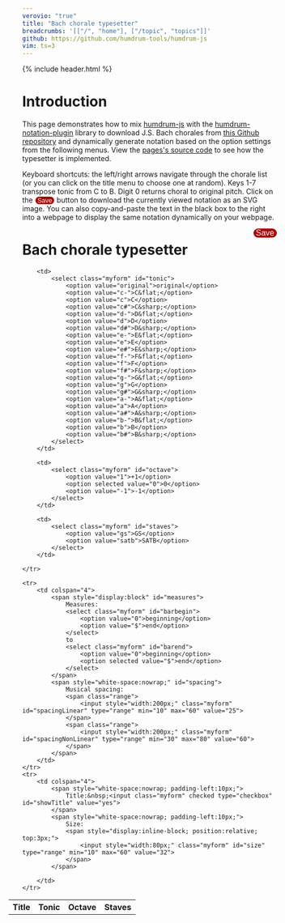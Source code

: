 ```yaml
---
verovio: "true"
title: "Bach chorale typesetter"
breadcrumbs: '[["/", "home"], ["/topic", "topics"]]'
github: https://github.com/humdrum-tools/humdrum-js
vim: ts=3
---
```


{% include header.html %}

# Introduction #

This page demonstrates how to mix <a target="_blank"
href="https://js.humdrum.org">humdrum-js</a> with the <a target="_blank"
href="https://plugins.humdrum.org">humdrum-notation-plugin</a>
library to download J.S. Bach chorales from <a target="_blank"
href="https://github.com/craigsapp/bach-370-chorales">this Github
repository</a> and dynamically generate notation based on the option
settings from the following menus.  View the <a target="_blank"
href="https://raw.githubusercontent.com/humdrum-tools/humdrum-js/master/topic/chorales/index.md">pages's
source code</a> to see how the typesetter is implemented.

Keyboard shortcuts: the left/right arrows navigate through the
chorale list (or you can click on the title menu to choose one at
random).  Keys 1-7 transpose tonic from C to B. Digit 0 returns
choral to original pitch.  Click on the <span class="button
demo">Save</span> button to download the currently viewed notation
as an SVG image.  You can also copy-and-paste the text in the black
box to the right into a webpage to display the same notation dynamically 
on your webpage.


<span class="button right" onclick="saveChoraleSvg()">Save</span>
# Bach chorale typesetter #

<style>

@media print, screen and (max-width: 800px) {
	#right-side{
		display: none;
	}
}


#right-side {
	position: absolute;
	right: -310px;
	top: 250px;
	overflow: hidden;
	max-height: 600px;
	min-height: 300px;
	max-height: 600px;
	width:300px;
}
pretransparent code.transparent {
	background-color: transparent !important;
}
code#example {
	color: cyan !important;
	font-weight: bold;
}
pre.narrow, code.narrow {
	font-size: 0.8rem;
	width:100%;
	height: 100%;
	overflow: scroll;
	padding: 0;
	margin: 0;
	scrollbar-color: #000;
}
pre.narrow::-webkit-scrollbar, code.narrow::-webkit-scrollbar {
	width: 0px;
	height: 0px;
}
</style>
<div style="padding-bottom:50px;" id="right-side">
HTML code for music example:
<pre style="padding-bottom:-9px;" class="narrow html">
<code id="x590">&lt;html&gt;
&lt;head&gt;
&lt;title&gt;My Example&lt;/title&gt;
&lt;script src="https://verovio-script.humdrum.org/scripts/verovio-toolkit.js"&gt;&lt;/script&gt;
&lt;script src="https://plugin.humdrum.org/scripts/humdrum-notation-plugin.js"&gt;&lt;/script&gt;
&lt;script&gt;var vrvToolkit = new verovio.toolkit()&lt;/script&gt;
&lt;/head&gt;
&lt;body&gt;
&lt;div style="width:590px"&gt;</code></pre>
<pre style="margin-top:-8px; padding-top:4px;" class="javascript narrow">
<code id="example" class="html">









</code></pre>
<pre style="margin-top:-8px;" class="narrow html">
<code>&lt;/div&gt;
&lt;/body&gt;
&lt;/html&gt;</code></pre>
<p style="padding-top:10px; padding:5px; margin:-5px; inline-block; font-size:0.7rem; line-height: 0.9rem !important;">
Copy & paste the above HTML text into your own webpage.  Copy the
text in all three black boxes above to create a new webpage, or
copy only the middle box's text if you already have the Humdrum
notation plugin setup in your page.  The width of the music notation
on this page is 590 pixels, so when placing in a containing element
that is 590 pixels, the layout will match the one for the music on
this page. Adjust the following slider to change the target width
for the HTML example:
<span class="range">
	<input style="width:300px;" class="myform" id="targetWidth" type="range" min="100" max="1500" value="590">
</span>
</p>
</div>

<table style="margin-left:-27px;" class="chooser">
	<tr>
		<th> Title </th>
		<th> Tonic </th>
		<th> Octave </th>
		<th> Staves </th>
	</tr>
	<tr>
		<td>
			<div id="title-menu"></div>
		</td>

		<td>
			<select class="myform" id="tonic">
				<option value="original">original</option>
				<option value="c-">C&flat;</option>
				<option value="c">C</option>
				<option value="c#">C&sharp;</option>
				<option value="d-">D&flat;</option>
				<option value="d">D</option>
				<option value="d#">D&sharp;</option>
				<option value="e-">E&flat;</option>
				<option value="e">E</option>
				<option value="e#">E&sharp;</option>
				<option value="f-">F&flat;</option>
				<option value="f">F</option>
				<option value="f#">F&sharp;</option>
				<option value="g-">G&flat;</option>
				<option value="g">G</option>
				<option value="g#">G&sharp;</option>
				<option value="a-">A&flat;</option>
				<option value="a">A</option>
				<option value="a#">A&sharp;</option>
				<option value="b-">B&flat;</option>
				<option value="b">B</option>
				<option value="b#">B&sharp;</option>
			</select>
		</td>

		<td>
			<select class="myform" id="octave">
				<option value="1">+1</option>
				<option selected value="0">0</option>
				<option value="-1">-1</option>
			</select>
		</td>

		<td>
			<select class="myform" id="staves">
				<option value="gs">GS</option>
				<option value="satb">SATB</option>
			</select>
		</td>

	</tr>

	<tr>
		<td colspan="4">
			<span style="display:block" id="measures">
				Measures:
				<select class="myform" id="barbegin">
					<option value="0">beginning</option>
					<option value="$">end</option>
				</select>
				to 
				<select class="myform" id="barend">
					<option value="0">beginning</option>
					<option selected value="$">end</option>
				</select>
			</span>
			<span style="white-space:nowrap;" id="spacing">
				Musical spacing:
				<span class="range">
					<input style="width:200px;" class="myform" id="spacingLinear" type="range" min="10" max="60" value="25">
				</span>
				<span class="range">
					<input style="width:200px;" class="myform" id="spacingNonLinear" type="range" min="30" max="80" value="60">
				</span>
			</span>
		</td>
	</tr>
	<tr>
		<td colspan="4">
			<span style="white-space:nowrap; padding-left:10px;">
				Title:&nbsp;<input class="myform" checked type="checkbox" id="showTitle" value="yes">
			</span>
			<span style="white-space:nowrap; padding-left:10px;">
				Size:
				<span style="display:inline-block; position:relative; top:3px;">
					<input style="width:80px;" class="myform" id="size" type="range" min="10" max="60" value="32">
				</span>
			</span>

		</td>
	</tr>
</table>


<div id="main-container">
<script type="text/x-humdrum" id="main"></script>
</div>


<script>
var URIBASE = "github://craigsapp/bach-370-chorales";
var CURRENTWORK = new Humdrum();

document.addEventListener("DOMContentLoaded", function () {
	var index = new Humdrum();

	if (sessionStorage.index) {
			index.parse(sessionStorage.index);
			buildTitleMenu(index);
			generateNotationFromOptions();
	} else {
		var uri = URIBASE + "/index.hmd";
		index.onload = function (x) {
			buildTitleMenu(index);
			generateNotationFromOptions();
			sessionStorage.index = x.stringify();
		};
		index.parse(uri);
	}

	// add event listeners for static form fields:
	var forms = document.querySelectorAll(".myform");
	for (var i=0; i<forms.length; i++) {
		forms[i].addEventListener("change", generateNotationFromOptions);
	}
});



//////////////////////////////
//
// generateNotationFromOptions -- Read the display options 
//    from the webpage and then display based on those options.
//

function generateNotationFromOptions() {
	var forms = document.querySelectorAll(".myform");
	var options = {};
	for (var i=0; i<forms.length; i++) {
		var name = forms[i].id;
		if (!name) {
			continue;
		}
		if (forms[i].type == "checkbox") {
			options[name] = forms[i].checked;
		} else {
			options[name] = forms[i].value;
		}
		
	}
	displayNotation(options);
};



//////////////////////////////
//
// buildTitleMenu -- Create a selection list of titles
//   and filenames from the downloaded index file.
//

function buildTitleMenu(index) {
	var titleMenu = document.querySelector("#title-menu");
	var output = '<select class="myform" name="chorale" id="file">';
	for (var i=0; i<index.getLineCount(); i++) {
		if (!index.getLine(i).isData()) {
			continue;
		}

		// Hard-coded to field index 4 for now. Eventually this will be:
		// var file = index.getTokenText(i, "**file");
		var file = index.getToken(i, 0).getText(); 

		// Hard-coded to field index 4 for now. Eventually this will be:
		// var title = index.getTokenText(i, "**description");
		var title = index.getToken(i, 4).getText(); // hard-coded to 4 for now.

		output += "<option value='" + file + "'>" + title + "</option>\n";
	}
	output += "</select>";
	titleMenu.innerHTML = output;
	titleMenu.addEventListener("change", generateNotationFromOptions);
}



//////////////////////////////
//
// displayNotation -- Build the needed filter command based
//  on the tonic and octave options, then generate the
//  notation of specified work.
//

function displayNotation(opts) {
console.log("opts", opts);
	var filebase = opts.file.replace(/\.[^.]*$/, "").replace(/.*\//, "");
	var script = document.querySelector("#" + filebase);
	var filter = "";
	var swapper;
	if ((typeof opts.barbegin != "undefined") && (typeof opts.barend != "undefined")) {
		if (opts.barbegin == "0" && opts.barend == "$") {
			// the entire piece, so do not extract measures
		} else {
			filter += filter ? " | " : "";
			if (opts.barbegin === opts.barend) {
				filter += "myank -m " + opts.barbegin;
			} else {
				var starting = opts.barbegin;
				var ending = opts.barend;
				if (ending === "$") {
					// this is good
				} else if (starting === "$") {
					// this is bad: swap them
					swapper = ending;
					ending = starting;
					starting = swapper;
				} else {
					if (parseInt(starting) > parseInt(ending)) {
						swapper = ending;
						ending = starting;
						starting = swapper;
					}
				}
				filter += "myank -m " + starting + "-" + ending;
			}
		}
	}
	if (opts.staves.toUpperCase() === "GS") {
		filter += filter ? " | " : "";
		filter += "satb2gs";
	}
	if (opts.tonic.toUpperCase() !== "ORIGINAL") {
		filter += filter ? " | " : "";
		filter += "transpose -k " + opts.tonic;
	}
	opts.octave = parseInt(opts.octave) * 40;
	if (opts.octave) {
		filter += filter ? " | " : "";
		filter += "transpose -b " + opts.octave;
	}
	if (!script) {
		prepareExample(opts.file, opts.tonic);
	} else {
		var options = {
			source: filebase,
			target: "main",
			scale: 32,
			filter: filter,
			header: opts.showTitle ? true : false
		};
		if (opts.spacingLinear) {
			options.spacingLinear = parseInt(opts.spacingLinear) / 100.0;
		}
		if (opts.spacingNonLinear) {
			options.spacingNonLinear = parseInt(opts.spacingNonLinear) / 100.0;
		}
		if (size) {
			options.scale = parseInt(opts.size);
		}
		options.spacingStaff = filter.match(/satb/) ? 6 : 10;
		options.appendText = "!!!header-left: @{SCT}";
		options.targetWidth = opts.targetWidth;
		options.file = opts.file;
		displayHumdrum(options);
		printExampleCode(options);
		loadCurrentWork();
	}
}



//////////////////////////////
//
// loadCurrentWork --
//

function loadCurrentWork() {
	var element = document.querySelector("#main-humdrum");
	var text = element.textContent;
	CURRENTWORK.parse(text);
	var measures = CURRENTWORK.getMeasureNumbers();
	if (measures.length == 0) {
		return;
	}
	measures[measures.length - 1] = "$";
	var pickup = CURRENTWORK.hasPickup();
	if (pickup) {
		measures.unshift(0);
	}
	var barbegin = document.querySelector("#barbegin");
	var barend = document.querySelector("#barend");
	if (!barbegin || !barend) {
		return;
	}
	var output = "";
	for (var i=0; i<measures.length; i++) {
		if (i == 0) {
			output += '<option value="0">beginning</option>\n';
		} else if (measures[i] === "$") {
			output += '<option value="$">end</option>\n';
		} else {
			output += '<option value="' + measures[i] + '">' + measures[i] + '</option>\n';
		}
	}

	var bbindex = barbegin.selectedIndex;
	var beindex = barend.selectedIndex;
	if (bbindex > beindex) {
		var temp = beindex;
		beindex = bbindex;
		bbindex = temp;
	}
	var endindex = barbegin.length - 1;

	if (beindex == endindex) {
		beindex = measures.length - 1;
	}
	if (bbindex == endindex) {
		bbindex = measures.length - 1;
	}
	if (beindex > measures.length - 1) {
		beindex = measures.length - 1;
	}
	if (bbindex > measures.length - 1) {
		bbindex = measures.length - 1;
	}
	
	barbegin.innerHTML = output;
	barend.innerHTML = output;
	barbegin.selectedIndex = bbindex;
	barend.selectedIndex = beindex;
}



/////////////////////////////
//
// printExampleCode
//

function printExampleCode(opts) {
	var example = document.querySelector("#example");
	if (!example) {
		return;
	}
	var exampleid = getExampleId();
	var output = "";
	output += "<script" + ">displayHumdrum({\n";
   output += '   source: "' + exampleid + '",\n';
	if (opts.scale) {
		output += "   scale: " + parseInt(parseInt(opts.scale) * parseInt(opts.targetWidth) / 590.0) + ",\n";
	}
	if (opts.spacingLinear != 0.25) {
		output += "   spacingLinear: " + opts.spacingLinear + ",\n";
	}
	if (opts.spacingNonLinear != 0.6) {
		output += "   spacingNonLinear: " + opts.spacingNonLinear + ",\n";
	}
	if (opts.header) {
   	output += "   header: true,\n";
		if (opts.appendText) {
   		output += '   appendText: "' + opts.appendText + '",\n';
		}
	}
	if (opts.spacingStaff) {
		output += "   spacingStaff: " + opts.spacingStaff + ",\n";
	}
	if (opts.filter) {
		output += '   filter: "' + opts.filter + '",\n';
	}
   output += '   uri: "github://craigsapp/bach-370-chorales/' + opts.file + '"\n';
   output += "})";
	output += "</script" + ">\n";
	output += '<script id="' + exampleid + '" type="text/x-humdrum"><';
	output += '/script>';
	example.textContent = output;

	var x590 = document.querySelector("#x590");
	if (x590) {
		x590.textContent = x590.textContent.replace(/width:\d+px/, "width:" + opts.targetWidth + "px");
	}
}



/////////////////////////////
//
// prepareExample --
//

function prepareExample(filename) {
	var filebase = filename.replace(/\.[^.]*$/, "").replace(/.*\//, "");
	var teste = document.querySelector("#" + filebase);
	if (teste) {
		return;
	}
	if (sessionStorage[filebase]) {
			var script = document.createElement("script");
			script.setAttribute("type", "text/x-humdrum");
			script.setAttribute("id", filebase);
			script.textContent = sessionStorage[filebase];
			document.body.appendChild(script);
			generateNotationFromOptions();
	} else {
		var downloader = new Humdrum;
		downloader.onload = function (x) {
			// Create a new script and insert the downloaded text into it.
			// Then call displayNotation again.
			var text = x.stringify();
			if (!text) {
				console.log("Error downloading", filename);
				return;
			}
			var script = document.createElement("script");
			script.setAttribute("type", "text/x-humdrum");
			script.setAttribute("id", filebase);
			script.textContent = text;
			document.body.appendChild(script);
			generateNotationFromOptions();
			getAdjacentFiles();
		};
		downloader.parse(URIBASE + "/" + filename);
	}
}



////////////////////
//
// getAdjacentFiles -- preload files so that sequential access to scores is sped up.
//

function getAdjacentFiles() {
	var selection = document.querySelector("#file");
	if (!selection) {
		return;
	}
	var index = selection.selectedIndex;
	var len = selection.length;
	var above = index == len-1 ? 0 : index + 1;
	var below = index == 0 ? len-1 : index - 1;
	preFetch(selection[above].value);
	preFetch(selection[below].value);
}



/////////////////////////////
//
// preFetch --
//

function preFetch(filename) {
	var filebase = filename.replace(/\.[^.]*$/, "").replace(/.*\//, "");
	var teste = document.querySelector("#" + filebase);
	if (teste) {
		// already fetched
		return;
	}
	if (sessionStorage[filebase]) {
		// already fetched
		return;
	} else {
		var downloader = new Humdrum;
		downloader.onload = function (x) {
			var text = x.stringify();
			if (!text) {
				console.log("Error downloading", filename);
				return;
			}
			sessionStorage[filename] = text;
		};
		downloader.parse(URIBASE + "/" + filename);
	}
}



//////////////////////////////
//
// Keydown event listener -- 
//

window.addEventListener("keydown", function (event) {
	console.log(event);
	var selection = document.querySelector("#file");
	if (!selection) {
		return;
	}
	var index = selection.selectedIndex;
	var len = selection.length;
	var newindex = index;

	if (event.key === "ArrowRight") {
		newindex = index == len-1 ? 0 : index + 1;
	} else if (event.key === "ArrowLeft") {
		newindex = index == 0 ? len-1 : index - 1;
	} else if (event.key === "ArrowUp") {
		newindex = index == 0 ? len-1 : index - 1;
	} else if (event.key === "ArrowDown") {
		newindex = index == len-1 ? 0 : index + 1;
	} else {
		// check for transposition: 1=c, 2=d, 3=e, 0=original
		var newkey = -1
		if (event.key === "1") {
			newkey = 2;   // c
		} else if (event.key === "2") {
			newkey = 5;   // d
		} else if (event.key === "3") {
			newkey = 8;   // e
		} else if (event.key === "4") {
			newkey = 11;   // f
		} else if (event.key === "5") {
			newkey = 14;   // g
		} else if (event.key === "6") {
			newkey = 17;   // a
		} else if (event.key === "7") {
			newkey = 20;   // b
		} else if (event.key === "0") {
			newkey = 0;   // original
		}
		if (newkey >= 0) {
			var tselect = document.querySelector("#tonic");
			if (tselect) {
				event.preventDefault();
				tselect.selectedIndex = newkey;
				generateNotationFromOptions();
			}
		}
		return;
	}
	event.preventDefault();
	selection.selectedIndex = newindex;
	generateNotationFromOptions();
});



//////////////////////////////
//
// getExampleId --
//

function getExampleId() {
	var output = "";

	var fileSelect = document.querySelector("#file");
	var file = fileSelect[fileSelect.selectedIndex].value;
	var tonicSelect = document.querySelector("#tonic");
	var tonic = tonicSelect[tonicSelect.selectedIndex].value;
	var octaveSelect = document.querySelector("#octave");
	var octave = octaveSelect[octaveSelect.selectedIndex].value;
	var staffSelect = document.querySelector("#staves");
	var staves = staffSelect[staffSelect.selectedIndex].value;

	// Construct a filename based on the options:
	if (!file) {
		return "unknown";
	}
	var matches = file.match(/(chor\d+)/);
	if (!matches) {
		return "unknown";
	}
	output = matches[1];
	if (tonic.toUpperCase() !== "ORIGINAL") {
		output += "-" + tonic.replace("-", "flat").replace("#", "sharp");
	}
	octave = parseInt(octave);
	if (octave) {
		if (octave > 0) {
			output += "-up";
		}
		if (octave < 0) {
			output += "-down";
		}
	}
	if (staves.toUpperCase() === "SATB") {
		output += "-satb";
	}
	return output;
}



//////////////////////////////
//
// saveChoraleSvg --
//

function saveChoraleSvg() {
	var filename = getExampleId() + ".svg";
	saveHumdrumSvg("main", filename);
}


</script>



<!-- ---------- STYLES for page ---------- -->

<style>
nav {
	display: none;
}
footer {
	display: none;
}
section {
	margin-left: -100px;
}
@media print, screen and (max-width: 1060px) {
	section {
		margin-left: 0px;
	}
}
body section {
	min-height: 1200px !important;
	min-width: 590px !important;
}
table.chooser tr, table.chooser td {
	border: 0;
	padding: 0px 3px;
	text-align: center;
}
</style>

<!-- option men  styles -->

<style>

span.range {
	display: inline-block; 
	position: relative; 
	top: 3px;
}

</style>


<!--  styling for save button: -->

<style>

span.button {
   background: #aa0000;
   border-radius: 1rem;
   font-family: Arial;
   color: #fafafa;
   font-size: 1rem;
   padding: 0px 5px 0px 5px;
   text-decoration: none;
   margin-left: 1px;
   margin-right: 1px;
}
span.button.demo {
   font-size: 0.80rem;
   padding: 0px 4px 0px 4px;
}

span.right {
   display: block;
   float: right;
}

span.button:hover:not(.demo) {
   background: #009900;
   text-shadow: 0px 0px 3px #00ff00;
   box-shadow: 0px 0px 14px #008800;
   cursor: pointer;
}

span.button.demo:hover {
   cursor: default;
}

</style>
